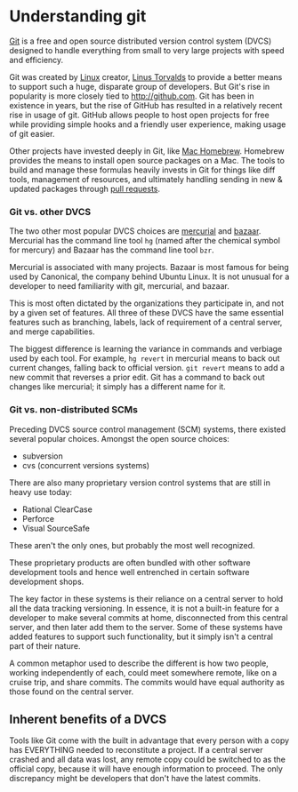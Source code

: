# Understanding git

[Git][git] is a free and open source distributed version control system (DVCS) designed to handle everything from small to very large projects with speed and efficiency.

Git was created by [Linux](http://www.linux.org/) creator, [Linus Torvalds](http://en.wikipedia.org/wiki/Linus_Torvalds) to provide a better means to support such a huge, disparate group of developers. But Git's rise in popularity is more closely tied to http://github.com. Git has been in existence in years, but the rise of GitHub has resulted in a relatively recent rise in usage of git. GitHub allows people to host open projects for free while providing simple hooks and a friendly user experience, making usage of git easier.

Other projects have invested deeply in Git, like [Mac Homebrew](https://github.com/mxcl/homebrew/wiki/Formula-Cookbook#creating-the-diff). Homebrew provides the means to install open source packages on a Mac. The tools to build and manage these formulas heavily invests in Git for things like diff tools, management of resources, and ultimately handling sending in new & updated packages through [pull requests](https://help.github.com/articles/using-pull-requests).

### Git vs. other DVCS

The two other most popular DVCS choices are [mercurial](http://mercurial.selenic.com/) and [bazaar](http://bazaar.canonical.com/en/). Mercurial has the command line tool `hg` (named after the chemical symbol for mercury) and Bazaar has the command line tool `bzr`.

Mercurial is associated with many projects. Bazaar is most famous for being used by Canonical, the company behind Ubuntu Linux. It is not unusual for a developer to need familiarity with git, mercurial, and bazaar. 

This is most often dictated by the organizations they participate in, and not by a given set of features. All three of these DVCS have the same essential features such as branching, labels, lack of requirement of a central server, and merge capabilities.

The biggest difference is learning the variance in commands and verbiage used by each tool. For example, `hg revert`  in mercurial means to back out current changes, falling back to official version. `git revert` means to add a new commit that reverses a prior edit. Git has a command to back out changes like mercurial; it simply has a different name for it.

### Git vs. non-distributed SCMs

Preceding DVCS source control management (SCM) systems, there existed several popular choices. Amongst the open source choices:
- subversion
- cvs (concurrent versions systems)

There are also many proprietary version control systems that are still in heavy use today:
- Rational ClearCase
- Perforce
- Visual SourceSafe

These aren't the only ones, but probably the most well recognized.

These proprietary products are often bundled with other software development tools and hence well entrenched in certain software development shops.

The key factor in these systems is their reliance on a central server to hold all the data tracking versioning. In essence, it is not a built-in feature for a developer to make several commits at home, disconnected from this central server, and then later add them to the server. Some of these systems have added features to support such functionality, but it simply isn't a central part of their nature.

A common metaphor used to describe the different is how two people, working independently of each, could meet somewhere remote, like on a cruise trip, and share commits. The commits would have equal authority as those found on the central server.

## Inherent benefits of a DVCS

Tools like Git come with the built in advantage that every person with a copy has EVERYTHING needed to reconstitute a project. If a central server crashed and all data was lost, any remote copy could be switched to as the official copy, because it will have enough information to proceed. The only discrepancy might be developers that don't have the latest commits.

[git]: http://gitscm.com/ 

